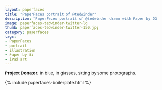 ```yaml
---
layout: paperfaces
title: "PaperFaces portrait of @tedwinder"
description: "PaperFaces portrait of @tedwinder drawn with Paper by 53 on an iPad."
image: paperfaces-tedwinder-twitter-lg
thumb: paperfaces-tedwinder-twitter-150.jpg
category: paperfaces
tags: 
- PaperFaces
- portrait
- illustration
- Paper by 53
- iPad art
---
```


**Project Donator.** In blue, in glasses, sitting by some photographs.

{% include paperfaces-boilerplate.html %}